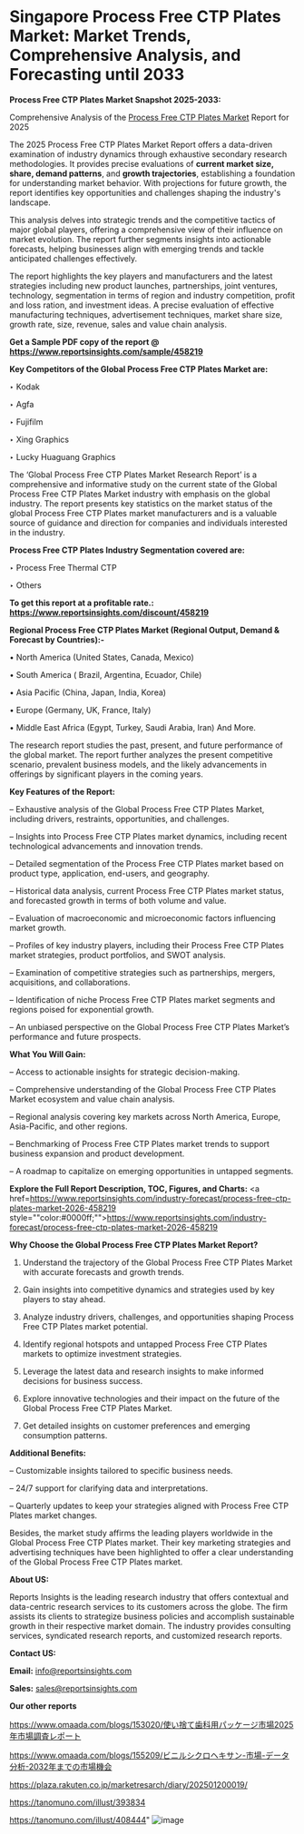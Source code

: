 # Singapore Process Free CTP Plates Market: Market Trends, Comprehensive Analysis, and Forecasting until 2033

<strong>Process Free CTP Plates Market Snapshot 2025-2033:</strong>

Comprehensive Analysis of the <a href=https://www.reportsinsights.com/sample/458219>Process Free CTP Plates Market</a> Report for 2025

The 2025 Process Free CTP Plates Market Report offers a data-driven examination of industry dynamics through exhaustive secondary research methodologies. It provides precise evaluations of <strong>current market size, share, demand patterns</strong>, and <strong>growth trajectories</strong>, establishing a foundation for understanding market behavior. With projections for future growth, the report identifies key opportunities and challenges shaping the industry's landscape.

This analysis delves into strategic trends and the competitive tactics of major global players, offering a comprehensive view of their influence on market evolution. The report further segments insights into actionable forecasts, helping businesses align with emerging trends and tackle anticipated challenges effectively.

The report highlights the key players and manufacturers and the latest strategies including new product launches, partnerships, joint ventures, technology, segmentation in terms of region and industry competition, profit and loss ration, and investment ideas. A precise evaluation of effective manufacturing techniques, advertisement techniques, market share size, growth rate, size, revenue, sales and value chain analysis.

<strong>Get a Sample PDF copy of the report @ <a href=https://www.reportsinsights.com/sample/458219 style=color:#0000ff;>https://www.reportsinsights.com/sample/458219</a></strong>

<strong>Key Competitors of the Global Process Free CTP Plates Market are:</strong>

‣ Kodak

‣ Agfa

‣ Fujifilm

‣ Xing Graphics

‣ Lucky Huaguang Graphics

The ‘Global Process Free CTP Plates Market Research Report’ is a comprehensive and informative study on the current state of the Global Process Free CTP Plates Market industry with emphasis on the global industry. The report presents key statistics on the market status of the global Process Free CTP Plates market manufacturers and is a valuable source of guidance and direction for companies and individuals interested in the industry.

<strong>Process Free CTP Plates Industry Segmentation covered are:</strong>

‣ Process Free Thermal CTP

‣ Others

<strong>To get this report at a profitable rate.: <a href=https://www.reportsinsights.com/discount/458219 style=color:#0000ff;>https://www.reportsinsights.com/discount/458219</a></strong>

<strong>Regional Process Free CTP Plates Market (Regional Output, Demand &amp; Forecast by Countries):-</strong>

• North America (United States, Canada, Mexico)

• South America ( Brazil, Argentina, Ecuador, Chile)

• Asia Pacific (China, Japan, India, Korea)

• Europe (Germany, UK, France, Italy)

• Middle East Africa (Egypt, Turkey, Saudi Arabia, Iran) And More.

The research report studies the past, present, and future performance of the global market. The report further analyzes the present competitive scenario, prevalent business models, and the likely advancements in offerings by significant players in the coming years.

<strong>Key Features of the Report:</strong>

– Exhaustive analysis of the Global Process Free CTP Plates Market, including drivers, restraints, opportunities, and challenges.

– Insights into Process Free CTP Plates market dynamics, including recent technological advancements and innovation trends.

– Detailed segmentation of the Process Free CTP Plates market based on product type, application, end-users, and geography.

– Historical data analysis, current Process Free CTP Plates market status, and forecasted growth in terms of both volume and value.

– Evaluation of macroeconomic and microeconomic factors influencing market growth.

– Profiles of key industry players, including their Process Free CTP Plates market strategies, product portfolios, and SWOT analysis.

– Examination of competitive strategies such as partnerships, mergers, acquisitions, and collaborations.

– Identification of niche Process Free CTP Plates market segments and regions poised for exponential growth.

– An unbiased perspective on the Global Process Free CTP Plates Market’s performance and future prospects.

<strong>What You Will Gain:</strong>

– Access to actionable insights for strategic decision-making.

– Comprehensive understanding of the Global Process Free CTP Plates Market ecosystem and value chain analysis.

– Regional analysis covering key markets across North America, Europe, Asia-Pacific, and other regions.

– Benchmarking of Process Free CTP Plates market trends to support business expansion and product development.

– A roadmap to capitalize on emerging opportunities in untapped segments.

<strong>Explore the Full Report Description, TOC, Figures, and Charts:</strong>
<a href=https://www.reportsinsights.com/industry-forecast/process-free-ctp-plates-market-2026-458219 style=""color:#0000ff;"">https://www.reportsinsights.com/industry-forecast/process-free-ctp-plates-market-2026-458219</a>

<strong>Why Choose the Global Process Free CTP Plates Market Report?</strong>

1. Understand the trajectory of the Global Process Free CTP Plates Market with accurate forecasts and growth trends.

2. Gain insights into competitive dynamics and strategies used by key players to stay ahead.

3. Analyze industry drivers, challenges, and opportunities shaping Process Free CTP Plates market potential.

4. Identify regional hotspots and untapped Process Free CTP Plates markets to optimize investment strategies.

5. Leverage the latest data and research insights to make informed decisions for business success.

6. Explore innovative technologies and their impact on the future of the Global Process Free CTP Plates Market.

7. Get detailed insights on customer preferences and emerging consumption patterns.

<strong>Additional Benefits:</strong>

– Customizable insights tailored to specific business needs.

– 24/7 support for clarifying data and interpretations.

– Quarterly updates to keep your strategies aligned with Process Free CTP Plates market changes.

Besides, the market study affirms the leading players worldwide in the Global Process Free CTP Plates market. Their key marketing strategies and advertising techniques have been highlighted to offer a clear understanding of the Global Process Free CTP Plates market.

<strong><strong>About US</strong>:</strong>

Reports Insights is the leading research industry that offers contextual and data-centric research services to its customers across the globe. The firm assists its clients to strategize business policies and accomplish sustainable growth in their respective market domain. The industry provides consulting services, syndicated research reports, and customized research reports.

<strong>Contact US:</strong>

<p class=><b>Email:</b> <a href=mailto:info@reportsinsights.com>info@reportsinsights.com</a></p>
<p class=><b>Sales:</b> <a href=mailto:sales@reportsinsights.com>sales@reportsinsights.com</a></p>

<strong>Our other reports</strong>

<a href=https://www.omaada.com/blogs/153020/使い捨て歯科用パッケージ市場2025年市場調査レポート>https://www.omaada.com/blogs/153020/使い捨て歯科用パッケージ市場2025年市場調査レポート</a>

<a href=https://www.omaada.com/blogs/155209/ビニルシクロヘキサン-市場-データ分析-2032年までの市場機会>https://www.omaada.com/blogs/155209/ビニルシクロヘキサン-市場-データ分析-2032年までの市場機会</a>

<a href=https://plaza.rakuten.co.jp/marketresarch/diary/202501200019/>https://plaza.rakuten.co.jp/marketresarch/diary/202501200019/</a>

<a href=https://tanomuno.com/illust/393834>https://tanomuno.com/illust/393834</a>

<a href=https://tanomuno.com/illust/408444>https://tanomuno.com/illust/408444</a>"
![image](https://github.com/user-attachments/assets/a520c274-4732-4b15-a5fb-8c8e76f77e6a)
